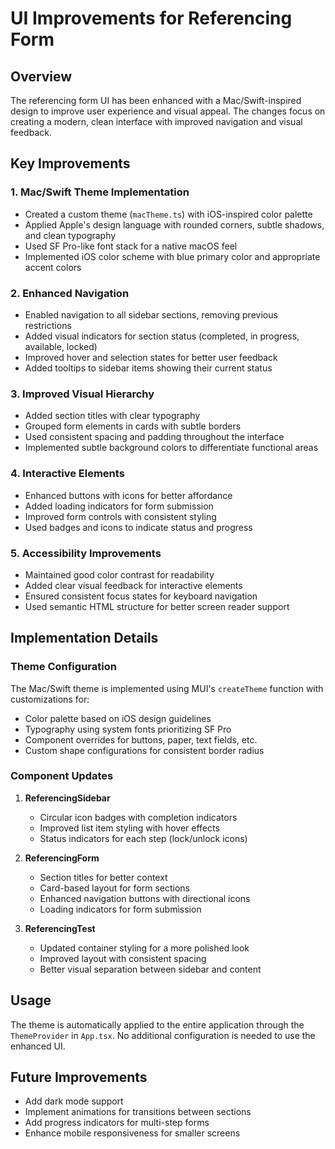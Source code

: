 # UI Improvements for Referencing Form

## Overview

The referencing form UI has been enhanced with a Mac/Swift-inspired design to improve user experience and visual appeal. The changes focus on creating a modern, clean interface with improved navigation and visual feedback.

## Key Improvements

### 1. Mac/Swift Theme Implementation

- Created a custom theme (`macTheme.ts`) with iOS-inspired color palette
- Applied Apple's design language with rounded corners, subtle shadows, and clean typography
- Used SF Pro-like font stack for a native macOS feel
- Implemented iOS color scheme with blue primary color and appropriate accent colors

### 2. Enhanced Navigation

- Enabled navigation to all sidebar sections, removing previous restrictions
- Added visual indicators for section status (completed, in progress, available, locked)
- Improved hover and selection states for better user feedback
- Added tooltips to sidebar items showing their current status

### 3. Improved Visual Hierarchy

- Added section titles with clear typography
- Grouped form elements in cards with subtle borders
- Used consistent spacing and padding throughout the interface
- Implemented subtle background colors to differentiate functional areas

### 4. Interactive Elements

- Enhanced buttons with icons for better affordance
- Added loading indicators for form submission
- Improved form controls with consistent styling
- Used badges and icons to indicate status and progress

### 5. Accessibility Improvements

- Maintained good color contrast for readability
- Added clear visual feedback for interactive elements
- Ensured consistent focus states for keyboard navigation
- Used semantic HTML structure for better screen reader support

## Implementation Details

### Theme Configuration

The Mac/Swift theme is implemented using MUI's `createTheme` function with customizations for:

- Color palette based on iOS design guidelines
- Typography using system fonts prioritizing SF Pro
- Component overrides for buttons, paper, text fields, etc.
- Custom shape configurations for consistent border radius

### Component Updates

1. **ReferencingSidebar**
   - Circular icon badges with completion indicators
   - Improved list item styling with hover effects
   - Status indicators for each step (lock/unlock icons)

2. **ReferencingForm**
   - Section titles for better context
   - Card-based layout for form sections
   - Enhanced navigation buttons with directional icons
   - Loading indicators for form submission

3. **ReferencingTest**
   - Updated container styling for a more polished look
   - Improved layout with consistent spacing
   - Better visual separation between sidebar and content

## Usage

The theme is automatically applied to the entire application through the `ThemeProvider` in `App.tsx`. No additional configuration is needed to use the enhanced UI.

## Future Improvements

- Add dark mode support
- Implement animations for transitions between sections
- Add progress indicators for multi-step forms
- Enhance mobile responsiveness for smaller screens 